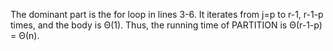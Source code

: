 The dominant part is the for loop in lines 3-6. It iterates from j=p to r-1, r-1-p times, and the body is &Theta;(1). Thus, the running time of PARTITION is &Theta;(r-1-p) = &Theta;(n).
